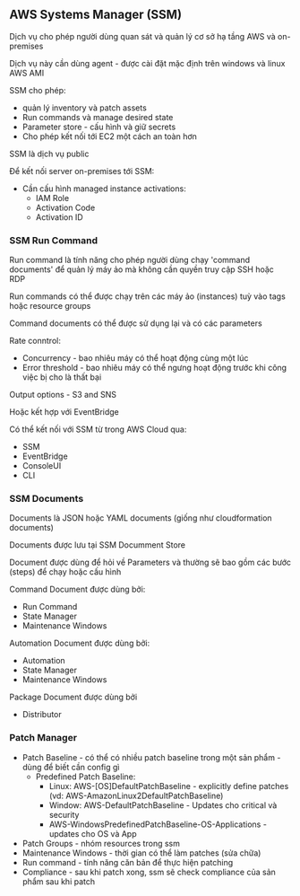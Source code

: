 ## AWS Systems Manager (SSM)

Dịch vụ cho phép người dùng quan sát và quản lý cơ sở hạ tầng AWS và on-premises

Dịch vụ này cần dùng agent - được cài đặt mặc định trên windows và linux AWS AMI

SSM cho phép:
- quản lý inventory và patch assets
- Run commands và manage desired state
- Parameter store - cấu hình và giữ secrets
- Cho phép kết nối tới EC2 một cách an toàn hơn

SSM là dịch vụ public

Để kết nối server on-premises tới SSM: 
- Cần cấu hình managed instance activations:
    + IAM Role
    + Activation Code
    + Activation ID



### SSM Run Command
Run command là tính năng cho phép người dùng chạy 'command documents' để quản lý máy ảo mà không cần quyền truy cập SSH hoặc RDP

Run commands có thể được chạy trên các máy ảo (instances) tuỳ vào tags hoặc resource groups 

Command documents có thể được sử dụng lại và có các parameters

Rate conntrol:
- Concurrency - bao nhiêu máy có thể hoạt động cùng một lúc
- Error threshold - bao nhiêu máy có thể ngưng hoạt động trước khi công việc bị cho là thất bại

Output options - S3 and SNS 

Hoặc kết hợp với EventBridge

Có thể kết nối với SSM từ trong AWS Cloud qua:
- SSM
- EventBridge
- ConsoleUI
- CLI

### SSM Documents
Documents là JSON hoặc YAML documents (giống như cloudformation documents)

Documents được lưu tại SSM Documment Store 

Document được dùng để hỏi về Parameters và thường sẽ bao gồm các bước (steps) để chạy hoặc cấu hình

Command Document được dùng bởi:
- Run Command
- State Manager
- Maintenance Windows

Automation Document được dùng bởi:
- Automation 
- State Manager
- Maintenance Windows

Package Document được dùng bởi 
- Distributor

### Patch Manager

- Patch Baseline - có thể có nhiều patch baseline trong một sản phẩm - dùng để biết cần config gì 
    + Predefined Patch Baseline:
        - Linux: AWS-[OS]DefaultPatchBaseline - explicitly define patches (vd: AWS-AmazonLinux2DefaultPatchBaseline)
        - Window: AWS-DefaultPatchBaseline - Updates cho critical và security
        - AWS-WindowsPredefinedPatchBaseline-OS-Applications - updates cho OS và App
- Patch Groups - nhóm resources trong ssm
- Maintenance Windows - thời gian có thể làm patches (sửa chữa)
- Run command - tính năng căn bản để thực hiện patching
- Compliance - sau khi patch xong, ssm sẽ check compliance của sản phẩm sau khi patch


